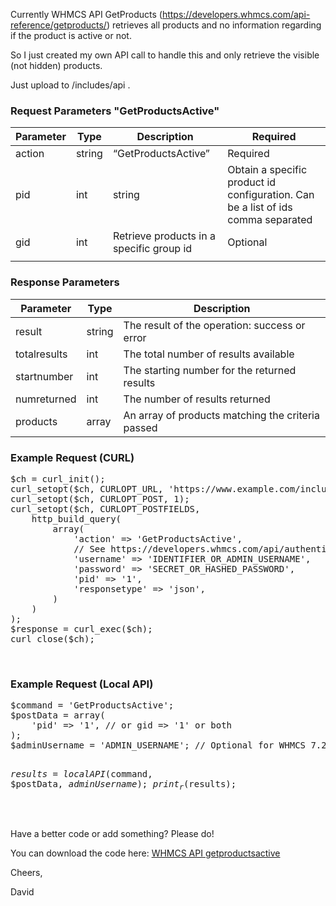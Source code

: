 Currently WHMCS API GetProducts (<a href="https://developers.whmcs.com/api-reference/getproducts/" target="_blank" rel="external nofollow noopener">https://developers.whmcs.com/api-reference/getproducts/</a>) retrieves all products and no information regarding if the product is active or not.

So I just created my own API call to handle this and only retrieve the visible (not hidden) products.

Just upload to /includes/api .
<h3>Request Parameters "GetProductsActive"</h3>
<table>
<thead>
<tr>
<th>Parameter</th>
<th>Type</th>
<th>Description</th>
<th>Required</th>
</tr>
</thead>
<tbody>
<tr>
<td>action</td>
<td>string</td>
<td>“GetProductsActive”</td>
<td>Required</td>
</tr>
<tr>
<td>pid</td>
<td>int</td>
<td>string</td>
<td>Obtain a specific product id configuration. Can be a list of ids comma separated</td>
</tr>
<tr>
<td>gid</td>
<td>int</td>
<td>Retrieve products in a specific group id</td>
<td>Optional</td>
</tr>
<tr>
<td></td>
<td></td>
<td></td>
<td></td>
</tr>
</tbody>
</table>
<h3>Response Parameters</h3>
<table>
<thead>
<tr>
<th>Parameter</th>
<th>Type</th>
<th>Description</th>
</tr>
</thead>
<tbody>
<tr>
<td>result</td>
<td>string</td>
<td>The result of the operation: success or error</td>
</tr>
<tr>
<td>totalresults</td>
<td>int</td>
<td>The total number of results available</td>
</tr>
<tr>
<td>startnumber</td>
<td>int</td>
<td>The starting number for the returned results</td>
</tr>
<tr>
<td>numreturned</td>
<td>int</td>
<td>The number of results returned</td>
</tr>
<tr>
<td>products</td>
<td>array</td>
<td>An array of products matching the criteria passed</td>
</tr>
</tbody>
</table>
<h3>Example Request (CURL)</h3>
<pre class="ipsCode prettyprint lang-html prettyprinted"><span class="pln">$ch = curl_init();
curl_setopt($ch, CURLOPT_URL, 'https://www.example.com/includes/api.php');
curl_setopt($ch, CURLOPT_POST, 1);
curl_setopt($ch, CURLOPT_POSTFIELDS,
    http_build_query(
        array(
            'action' =&gt; 'GetProductsActive',
            // See https://developers.whmcs.com/api/authentication
            'username' =&gt; 'IDENTIFIER_OR_ADMIN_USERNAME',
            'password' =&gt; 'SECRET_OR_HASHED_PASSWORD',
            'pid' =&gt; '1',
            'responsetype' =&gt; 'json',
        )
    )
);
$response = curl_exec($ch);
curl_close($ch);</span></pre>
&nbsp;
<h3>Example Request (Local API)</h3>
<pre class="ipsCode prettyprint lang-html prettyprinted"><span class="pln">$command = 'GetProductsActive';
$postData = array(
    'pid' =&gt; '1', // or gid =&gt; '1' or both
);
$adminUsername = 'ADMIN_USERNAME'; // Optional for WHMCS 7.2 and later

$results = localAPI($command, $postData, $adminUsername);
print_r($results);</span></pre>
&nbsp;

Have a better code or add something? Please do!

You can download the code here: <a href="https://www.rosendo.pt/wp-content/uploads/2017/10/getproductsactive.zip">WHMCS API getproductsactive</a>

Cheers,

David
